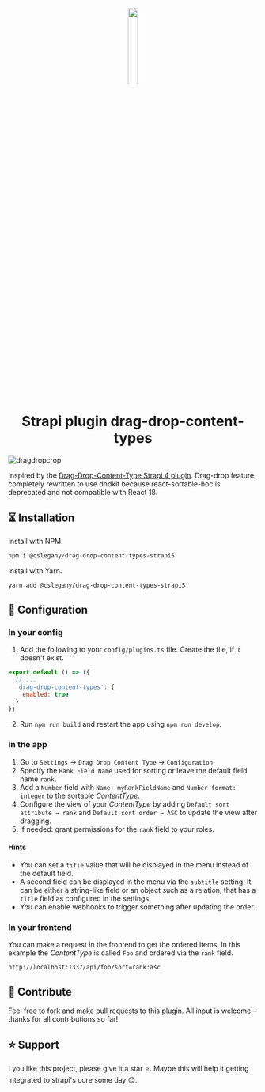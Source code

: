 <div align="center">
  <img src="https://user-images.githubusercontent.com/37687705/192227260-db082018-947a-4166-a3f4-983e1024dd59.png" width="20%">
  <h1>Strapi plugin drag-drop-content-types</h1>
</div>

![dragdropcrop](https://user-images.githubusercontent.com/37687705/212884821-356ec68c-b71a-4b89-9e99-8a625f84cfbe.gif)

Inspired by the [Drag-Drop-Content-Type Strapi 4 plugin](https://github.com/plantagoIT/strapi-drag-drop-content-type-plugin).
Drag-drop feature completely rewritten to use dndkit because react-sortable-hoc is deprecated and not compatible with React 18.

## ⏳ Installation

Install with NPM.
```bash
npm i @cslegany/drag-drop-content-types-strapi5
```
Install with Yarn.
```bash
yarn add @cslegany/drag-drop-content-types-strapi5
```

## 🔧 Configuration

### In your config
1. Add the following to your `config/plugins.ts` file. Create the file, if it doesn't exist.
```js
export default () => ({
  // ...
  'drag-drop-content-types': {
    enabled: true
  }
})
```
2. Run `npm run build` and restart the app using `npm run develop`.

### In the app
1. Go to `Settings` → `Drag Drop Content Type` → `Configuration`.
2. Specify the `Rank Field Name` used for sorting or leave the default field name `rank`.
3. Add a `Number` field with `Name: myRankFieldName` and `Number format: integer` to the sortable _ContentType_.
4. Configure the view of your _ContentType_ by adding `Default sort attribute → rank` and `Default sort order → ASC` to update the view after dragging.
5. If needed: grant permissions for the `rank` field to your roles.

#### Hints
* You can set a `title` value that will be displayed in the menu instead of the default field.
* A second field can be displayed in the menu via the `subtitle` setting. It can be either a string-like field or an object such as a relation, that has a `title` field as configured in the settings.
* You can enable webhooks to trigger something after updating the order.

### In your frontend
You can make a request in the frontend to get the ordered items. In this example the _ContentType_ is called `Foo` and ordered via the `rank` field. 

```
http://localhost:1337/api/foo?sort=rank:asc
```

## 🤝 Contribute
Feel free to fork and make pull requests to this plugin. All input is welcome - thanks for all contributions so far!


## ⭐️ Support
I you like this project, please give it a star ⭐️. Maybe this will help it getting integrated to strapi's core some day 😊.
